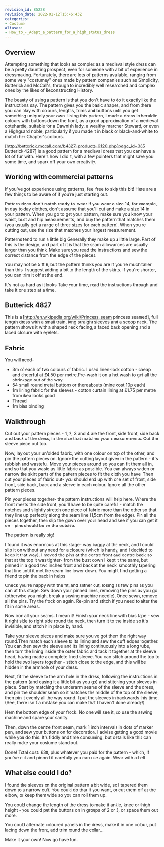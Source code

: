 ```yaml
---
revision_id: 85228
revision_date: 2022-01-12T15:46:43Z
categories:
- Costume
aliases:
- How_to_-_Adapt_a_pattern_for_a_high_status_dress
---
```



## Overview
Attempting something that looks as complex as a medieval style dress can be a pretty daunting prospect, even for someone with a bit of experience in dressmaking. Fortunately, there are lots of patterns available, ranging from some very "costumey" ones made by pattern companies such as Simplicity, Butterick and McCall's, through to incredibly well researched and complex ones by the likes of Reconstructing History. 

The beauty of using a pattern is that you don't have to do it exactly like the instructions say. The pattern gives you the basic shapes, and from there you can play with colours, lengths, trims and buttons until you get something uniquely your own. Using this pattern, I made a dress in heraldic colours with buttons down the front, as a good approximation of a medieval cotehardie, suitable for a Dawnish lady, a wealthy marcher Steward, or even a Highguard noble, particularly if you made it in black or black-and-white to match her Chapter's colours.

[http://butterick.mccall.com/b4827-products-6120.php?page_id=385 Butterick 4287] is a good pattern for a medieval dress that you can have a lot of fun with. Here's how I did it, with a few pointers that might save you some time, and spark off your own creativity. 

## Working with commercial patterns
If you've got experience using patterns, feel free to skip this bit! Here are a few things to be aware of if you're just starting out.

Pattern sizes don't match ready-to-wear If you wear a size 14, for example, in day to day clothes, don't assume that you'll cut and make a size 14 in your pattern. When you go to get your pattern, make sure you know your waist, bust and hip measurements, and buy the pattern that matches them (you usually get a range of three sizes for each pattern). When you're cutting out, use the size that matches your largest measurement.

Patterns tend to run a little big Generally they make up a little large. Part of this is the design, and part of it is that the seam allowances are usually larger than you think. Make sure you read the instructions and sew the correct distance from the edge of the pieces. 

You may not be 5 ft 6, but the pattern thinks you are If you're much taller than this, I suggest adding a bit to the length of the skirts. If you're shorter, you can trim it off at the end. 

It's not as hard as it looks Take your time, read the instructions through and take it one step at a time.

## Butterick 4827
This is a [http://en.wikipedia.org/wiki/Princess_seam  princess seamed], full length dress with a small train, long straight sleeves and a scoop neck. The pattern shows it with a shaped neck facing, a faced back opening and a laced closure with eyelets.

## Fabric
You will need-
* 3m of each of two colours of fabric. I used linen-look cotton - cheap and cheerful at £4.50 per metre.Pre-wash it on a hot wash to get all the shrinkage out of the way.
* 54 small round metal buttons or thereabouts (mine cost 10p each)
* 1m lining fabric for the sleeves - cotton curtain lining at £1.75  per metre from ikea looks good
* Thread
* 1m bias binding

## Walkthrough
Cut out your pattern pieces - 1, 2, 3 and 4 are the front, side front, side back and back of the dress, in the size that matches your measurements. Cut the sleeve piece out too.

Now, lay out your unfolded fabric, with one colour on top of the other, and pin the pattern pieces on. Ignore the cutting layout given in the pattern - it's rubbish and wasteful. Move your pieces around so you can fit them all in, and so that you waste as little fabric as possible. You can always widen or narrow the skirt parts of the pattern pieces to fit the cloth you have. Then cut your pieces of fabric out- you should end up with one set of front, side front, side back, back and a sleeve in each colour. Ignore all the other pattern pieces.

Pin your pieces together- the pattern instructions will help here. Where the front meets the side front, you'll have to be quite careful - match the notches and slightly stretch one piece of fabric more than the other so that they line up perfectly along the seam line (1,5cm from the edge). Pin all the pieces together, then slip the gown over your head and see if you can get it on - pins should be on the outside.

The pattern is really big!

I found it was enormous at this stage- way baggy at the neck, and I could slip it on without any need for a closure (which is handy, and I decided to keep it that way). I moved the pins at the centre front and centre back so that at the top it was tighter- from the bust down I kept it the same, but pinned in a good two inches front and back at the neck, smoothly tapering that line until it met the seam line lower down. You might find getting a friend to pin the back in helps 

Check you're happy with the fit, and slither out, losing as few pins as you can at this stage. Sew down your pinned lines, removing the pins as you go (otherwise you might break a sewing machine needle). Once sewn, remove all the pins. Try the frock on again. Re-pin and stitch if you need to alter the fit in some areas.

Now iron all your seams. I mean it! Finish your neck line with bias tape - sew it right side to right side round the neck, then turn it to the inside so it's invisible, and stitch it in place by hand. 

Take your sleeve pieces and make sure you've got them the right way round.Then match each sleeve to its lining and sew the cuff edges together. You can then sew the sleeve and its lining continuously into a long tube, then turn the lining inside the outer fabric and tack it together at the sleeve head, having made a complete lined sleeve. You can stitch around the top to hold the two layers together - stitch close to the edge, and this will be hidden in the armhole of your dress.

Next, fit the sleeve to the arm hole in the dress, following the instructions in the pattern (and easing it a little bit as you go) and stitching your sleeves in place.  Start by matching the underarm seams of the sleeve and the dress, and pin the shoulder seam so it matches the middle of the top of the sleeve, then pin it evenly all the way round.  I put the sleeves in backwards this time. (See, there isn't a mistake you can make that I haven't done already!) 

Hem the bottom edge of your frock. No one will see it, so use the sewing machine and spare your sanity.

Then, down the centre front seam, mark 1 inch intervals in dots of marker pen, and sew your buttons on for decoration. I advise getting a good movie while you do this. It's fiddly and time consuming, but details like this can really make your costume stand out.

Done! Total cost: £38, plus whatever you paid for the pattern - which, if you've cut and pinned it carefully you can use again. Wear with a belt.


## What else could I do?
I found the sleeves on the original pattern a bit wide, so I tapered them down to a narrow cuff. You could do that if you want, or cut them off at the elbow, or keep them wide so you can roll them up.

You could change the length of the dress to make it ankle, knee or thigh height - you could put the buttons on in groups of 2 or 3, or space them out more.

You could alternate coloured panels in the dress, make it in one colour, put lacing down the front, add trim round the collar...  

Make it your own! Now go have fun.

